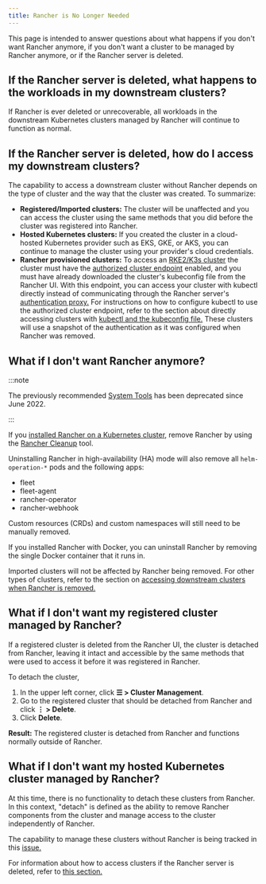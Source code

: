 ```yaml
---
title: Rancher is No Longer Needed
---
```


<head>
  <link rel="canonical" href="https://ranchermanager.docs.rancher.com/faq/rancher-is-no-longer-needed"/>
</head>

This page is intended to answer questions about what happens if you don't want Rancher anymore, if you don't want a cluster to be managed by Rancher anymore, or if the Rancher server is deleted.


## If the Rancher server is deleted, what happens to the workloads in my downstream clusters?

If Rancher is ever deleted or unrecoverable, all workloads in the downstream Kubernetes clusters managed by Rancher will continue to function as normal.

## If the Rancher server is deleted, how do I access my downstream clusters?

The capability to access a downstream cluster without Rancher depends on the type of cluster and the way that the cluster was created. To summarize:

- **Registered/Imported clusters:** The cluster will be unaffected and you can access the cluster using the same methods that you did before the cluster was registered into Rancher.
- **Hosted Kubernetes clusters:** If you created the cluster in a cloud-hosted Kubernetes provider such as EKS, GKE, or AKS, you can continue to manage the cluster using your provider's cloud credentials.
- **Rancher provisioned clusters:** To access an [RKE2/K3s cluster](../how-to-guides/new-user-guides/launch-kubernetes-with-rancher/launch-kubernetes-with-rancher.md) the cluster must have the [authorized cluster endpoint](../reference-guides/rancher-manager-architecture/communicating-with-downstream-user-clusters.md#4-authorized-cluster-endpoint) enabled, and you must have already downloaded the cluster's kubeconfig file from the Rancher UI. With this endpoint, you can access your cluster with kubectl directly instead of communicating through the Rancher server's [authentication proxy.](../reference-guides/rancher-manager-architecture/communicating-with-downstream-user-clusters.md#1-the-authentication-proxy) For instructions on how to configure kubectl to use the authorized cluster endpoint, refer to the section about directly accessing clusters with [kubectl and the kubeconfig file.](../how-to-guides/new-user-guides/manage-clusters/access-clusters/use-kubectl-and-kubeconfig.md#authenticating-directly-with-a-downstream-cluster) These clusters will use a snapshot of the authentication as it was configured when Rancher was removed.

## What if I don't want Rancher anymore?

:::note

The previously recommended [System Tools](../reference-guides/system-tools.md) has been deprecated since June 2022.

:::

If you [installed Rancher on a Kubernetes cluster,](../getting-started/installation-and-upgrade/install-upgrade-on-a-kubernetes-cluster/install-upgrade-on-a-kubernetes-cluster.md) remove Rancher by using the [Rancher Cleanup](https://github.com/rancher/rancher-cleanup) tool.

Uninstalling Rancher in high-availability (HA) mode will also remove all `helm-operation-*` pods and the following apps:

- fleet
- fleet-agent
- rancher-operator
- rancher-webhook

Custom resources (CRDs) and custom namespaces will still need to be manually removed.

If you installed Rancher with Docker, you can uninstall Rancher by removing the single Docker container that it runs in.

Imported clusters will not be affected by Rancher being removed. For other types of clusters, refer to the section on [accessing downstream clusters when Rancher is removed.](#if-the-rancher-server-is-deleted-how-do-i-access-my-downstream-clusters)

## What if I don't want my registered cluster managed by Rancher?

If a registered cluster is deleted from the Rancher UI, the cluster is detached from Rancher, leaving it intact and accessible by the same methods that were used to access it before it was registered in Rancher.

To detach the cluster,

1. In the upper left corner, click **☰ > Cluster Management**.
2. Go to the registered cluster that should be detached from Rancher and click **⋮ > Delete**.
3. Click **Delete**.

**Result:** The registered cluster is detached from Rancher and functions normally outside of Rancher.

## What if I don't want my hosted Kubernetes cluster managed by Rancher?

At this time, there is no functionality to detach these clusters from Rancher. In this context, "detach" is defined as the ability to remove Rancher components from the cluster and manage access to the cluster independently of Rancher.

The capability to manage these clusters without Rancher is being tracked in this [issue.](https://github.com/rancher/rancher/issues/25234)

For information about how to access clusters if the Rancher server is deleted, refer to [this section.](#if-the-rancher-server-is-deleted-how-do-i-access-my-downstream-clusters)